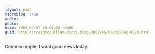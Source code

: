 ```yaml
---
layout: post
microblog: true
audio: 
photo: 
date: 2009-06-07 18:00:00 -0600
guid: http://craigmcclellan.micro.blog/2009/06/08/t2076614520.html
---
```

Come on Apple. I want good news today.
